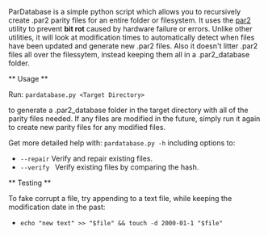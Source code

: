 ParDatabase is a simple python script which allows you to recursively create .par2 parity files for an entire folder or filesystem. It uses the [par2](https://manpages.org/par2) utility to prevent **bit rot** caused by hardware failure or errors. Unlike other utilities, it will look at modification times to automatically detect when files have been updated and generate new .par2 files. Also it doesn't litter .par2 files all over the filessytem, instead keeping them all in a .par2_database folder.

** Usage **

Run: `pardatabase.py <Target Directory>`

to generate a .par2_database folder in the target directory with all of the parity files needed. If any files are modified in the future, simply run it again to create new parity files for any modified files.

Get more detailed help with: `pardatabase.py -h` including options to:

  * `--repair`           Verify and repair existing files.
  * `--verify `          Verify existing files by comparing the hash.


** Testing **

To fake corrupt a file, try appending to a text file, while keeping the modification date in the past:

  * `echo "new text" >> "$file" && touch -d 2000-01-1 "$file"`
